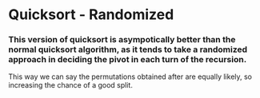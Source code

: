 # Quicksort - Randomized

<h3>This version of quicksort is asympotically better
than the normal quicksort algorithm, as it tends to take 
a randomized approach in deciding the pivot in 
each turn of the recursion. </h3>

This way we can say the permutations 
obtained after are equally likely, so increasing the chance of a good split.
